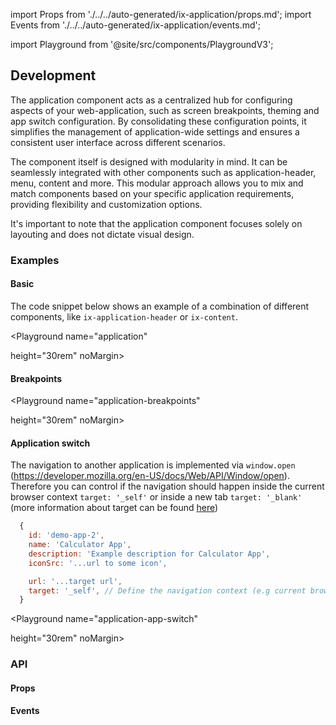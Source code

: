 import Props from './../../auto-generated/ix-application/props.md';
import Events from './../../auto-generated/ix-application/events.md';

import Playground from '@site/src/components/PlaygroundV3';

## Development

The application component acts as a centralized hub for configuring aspects of your web-application, such as screen breakpoints, theming and app switch configuration. By consolidating these configuration points, it simplifies the management of application-wide settings and ensures a consistent user interface across different scenarios.

The component itself is designed with modularity in mind. It can be seamlessly integrated with other components such as application-header, menu, content and more. This modular approach allows you to mix and match components based on your specific application requirements, providing flexibility and customization options.

It's important to note that the application component focuses solely on layouting and does not dictate visual design.

### Examples

#### Basic

The code snippet below shows an example of a combination of different components, like `ix-application-header` or `ix-content`.

<Playground
name="application"

height="30rem"
noMargin>
</Playground>

#### Breakpoints

<Playground
name="application-breakpoints"

height="30rem"
noMargin>
</Playground>

#### Application switch

The navigation to another application is implemented via `window.open` (https://developer.mozilla.org/en-US/docs/Web/API/Window/open). Therefore you can control if the navigation should happen inside the current browser context `target: '_self'` or inside a new tab `target: '_blank'` (more information about target can be found [here](https://developer.mozilla.org/en-US/docs/Web/HTML/Element/a#target))

```javascript
  {
    id: 'demo-app-2',
    name: 'Calculator App',
    description: 'Example description for Calculator App',
    iconSrc: '...url to some icon',

    url: '...target url',
    target: '_self', // Define the navigation context (e.g current browser context or new tab)
  }
```

<Playground
name="application-app-switch"

height="30rem"
noMargin>
</Playground>

### API

#### Props

<Props />

#### Events

<Events />
